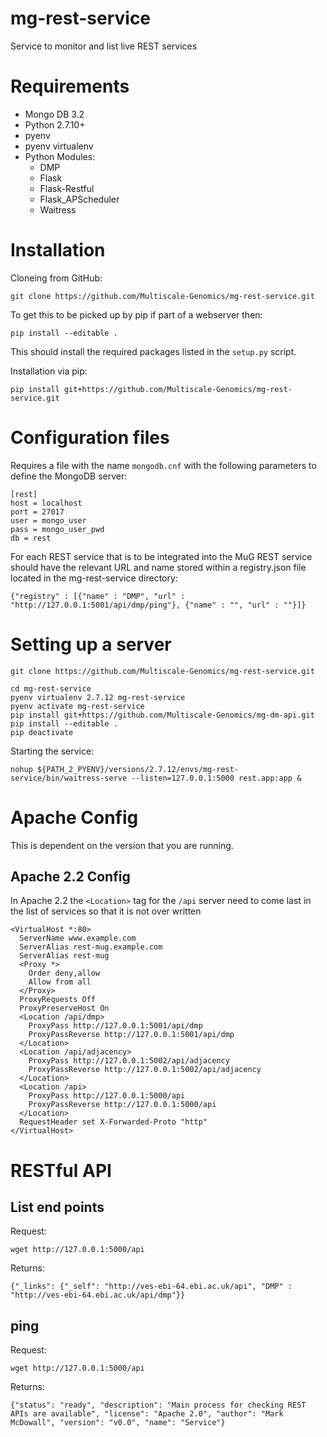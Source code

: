 # mg-rest-service
Service to monitor and list live REST services

# Requirements
- Mongo DB 3.2
- Python 2.7.10+
- pyenv
- pyenv virtualenv
- Python Modules:
  - DMP
  - Flask
  - Flask-Restful
  - Flask_APScheduler
  - Waitress

# Installation
Cloneing from GitHub:
```
git clone https://github.com/Multiscale-Genomics/mg-rest-service.git
```
To get this to be picked up by pip if part of a webserver then:
```
pip install --editable .
```
This should install the required packages listed in the `setup.py` script.


Installation via pip:
```
pip install git+https://github.com/Multiscale-Genomics/mg-rest-service.git
```

# Configuration files
Requires a file with the name `mongodb.cnf` with the following parameters to define the MongoDB server:
```
[rest]
host = localhost
port = 27017
user = mongo_user
pass = mongo_user_pwd
db = rest
```

For each REST service that is to be integrated into the MuG REST service should have the relevant URL and name stored within a registry.json file located in the mg-rest-service directory:
```
{"registry" : [{"name" : "DMP", "url" : "http://127.0.0.1:5001/api/dmp/ping"}, {"name" : "", "url" : ""}]}
```

# Setting up a server
```
git clone https://github.com/Multiscale-Genomics/mg-rest-service.git

cd mg-rest-service
pyenv virtualenv 2.7.12 mg-rest-service
pyenv activate mg-rest-service
pip install git+https://github.com/Multiscale-Genomics/mg-dm-api.git
pip install --editable .
pip deactivate
```
Starting the service:
```
nohup ${PATH_2_PYENV}/versions/2.7.12/envs/mg-rest-service/bin/waitress-serve --listen=127.0.0.1:5000 rest.app:app &
```

# Apache Config
This is dependent on the version that you are running.

## Apache 2.2 Config
In Apache 2.2 the `<Location>` tag for the `/api` server need to come last in the list of services so that it is not over written
```
<VirtualHost *:80>
  ServerName www.example.com
  ServerAlias rest-mug.example.com
  ServerAlias rest-mug
  <Proxy *>
    Order deny,allow
    Allow from all
  </Proxy>
  ProxyRequests Off
  ProxyPreserveHost On
  <Location /api/dmp>
    ProxyPass http://127.0.0.1:5001/api/dmp
    ProxyPassReverse http://127.0.0.1:5001/api/dmp
  </Location>
  <Location /api/adjacency>
    ProxyPass http://127.0.0.1:5002/api/adjacency
    ProxyPassReverse http://127.0.0.1:5002/api/adjacency
  </Location>
  <Location /api>
    ProxyPass http://127.0.0.1:5000/api
    ProxyPassReverse http://127.0.0.1:5000/api
  </Location>
  RequestHeader set X-Forwarded-Proto "http"
</VirtualHost>
```


# RESTful API
## List end points
Request:
```
wget http://127.0.0.1:5000/api
```
Returns:
```
{"_links": {"_self": "http://ves-ebi-64.ebi.ac.uk/api", "DMP" : "http://ves-ebi-64.ebi.ac.uk/api/dmp"}}
```

## ping
Request:
```
wget http://127.0.0.1:5000/api
```
Returns:
```
{"status": "ready", "description": "Main process for checking REST APIs are available", "license": "Apache 2.0", "author": "Mark McDowall", "version": "v0.0", "name": "Service"}
```

